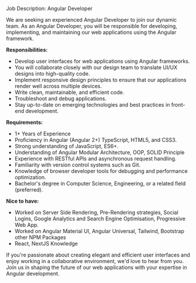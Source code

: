 Job Description: Angular Developer

We are seeking an experienced Angular Developer to join our dynamic team. As an Angular Developer, you will be responsible for developing, implementing, and maintaining our web applications using the Angular framework.

**Responsibilities:**
- Develop user interfaces for web applications using Angular frameworks.
- You will collaborate closely with our design team to translate UI/UX designs into high-quality code.
- Implement responsive design principles to ensure that our applications render well across multiple devices.
- Write clean, maintainable, and efficient code.
- Troubleshoot and debug applications.
- Stay up-to-date on emerging technologies and best practices in front-end development.

**Requirements:**
- 1+ Years of Experience
- Proficiency in Angular (Angular 2+) TypeScript, HTML5, and CSS3.
- Strong understanding of JavaScript, ES6+.
- Understanding of Angular Modular Architecture, OOP, SOLID Principle
- Experience with RESTful APIs and asynchronous request handling.
- Familiarity with version control systems such as Git.
- Knowledge of browser developer tools for debugging and performance optimization.
- Bachelor's degree in Computer Science, Engineering, or a related field (preferred).

**Nice to have:**
- Worked on Server Side Rendering, Pre-Rendering strategies, Social Logins, Google Analytics and Search Engine Optimisation, Progressive Web App.
- Worked on Angular Material UI, Angular Universal, Tailwind, Bootstrap other NPM Packages
- React, NextJS Knowledge


If you're passionate about creating elegant and efficient user interfaces and enjoy working in a collaborative environment, we'd love to hear from you. Join us in shaping the future of our web applications with your expertise in Angular development.
